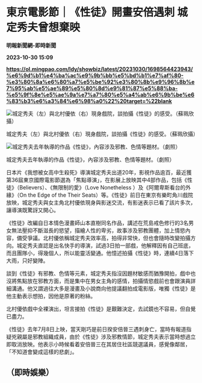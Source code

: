# 東京電影節｜《性徒》開畫安倍遇刺 城定秀夫曾想棄映
**明報新聞網-即時新聞**

**2023-10-30 15:09**

**https://ol.mingpao.com/ldy/showbiz/latest/20231030/1698564423943/%e6%9d%b1%e4%ba%ac%e9%9b%bb%e5%bd%b1%e7%af%80-%e3%80%8a%e6%80%a7%e5%be%92%e3%80%8b%e9%96%8b%e7%95%ab%e5%ae%89%e5%80%8d%e9%81%87%e5%88%ba-%e5%9f%8e%e5%ae%9a%e7%a7%80%e5%a4%ab%e6%9b%be%e6%83%b3%e6%a3%84%e6%98%a0%22%20target=%22blank**

![城定秀夫（左）與北村優依（右）現身戲院，談拍攝《性徒》的感受。（蘇珮欣攝）](https://fs.mingpao.com/ldy/20231030/s00009/0a4736eee9463a393f7eabd437cbcc46.jpg)

城定秀夫（左）與北村優依（右）現身戲院，談拍攝《性徒》的感受。（蘇珮欣攝）

![城定秀夫去年執導的作品《性徒》，內容涉及邪教、色情等題材。（劇照）](https://fs.mingpao.com/ldy/20231030/s00009/0a4739df9cfc7108facb00c8caa6e7e2.jpg)

城定秀夫去年執導的作品《性徒》，內容涉及邪教、色情等題材。（劇照）

日本片《我想被女高中生殺死》導演城定秀夫出道20年，影視作品逾百，最近獲第36屆東京國際電影節選為「焦點導演」，在影展上放映其中4部作品，包括《性徒》（Believers）、《無限制的愛》（Love Nonetheless ）及《阿爾卑斯看台的外緣》（On the Edge of the Their Seats）等。《性徒》前日在東京有樂町角川戲院放映，城定秀夫與女主角北村優依現身與影迷交流，有影迷表示已看了該片多次，讓導演既驚訝又開心。

《性徒》改編自日本情色漫畫師山本直樹同名作品，講述在荒島戒色修行的3名男女無法壓抑不斷滋長的慾望，描繪人性的卑劣，故事涉及邪教團體，加上情慾內容，備受爭議。北村優依稱城定秀夫效率高，拍得非常快，但也會隨時改變拍攝方向。城定秀夫直認是出名快手的導演，試過3日拍一部戲，他解釋因有自己班底，而且團隊小，得幾個人，所以能靈活變通。他憶述拍攝《性徒》時，連續4日落下大雨，只好變陣。

談到《性徒》有邪教、色情等元素，城定秀夫指沒因題材敏感而猶豫開拍，戲中也沒將焦點放在邪教方面，而是集中在男女主角的感情，拍攝情慾戲前也會跟演員詳細溝通。他又謂過往大多是漫畫及小說商向他提議翻拍成電影版，唯獨《性徒》是他主動表示想拍，因他是原著的粉絲。

北村優依戲中全裸演出，坦言接拍《性徒》是艱難決定，去試鏡也不容易，但自覺已盡力。

《性徒》去年7月8日上映，當天剛巧是前日揆安倍晉三遇刺身亡，當時有報道指疑兇親屬是邪教組織成員，由於《性徒》涉及邪教情節，城定秀夫表示當時想過立即取消放映。他表示小時候看着安倍晉三在其居住社區競選議員，感覺像鄰居，「不知道會變成這樣的悲劇」。

（即時娛樂）
------